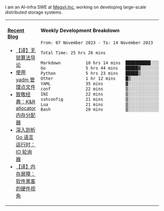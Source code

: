 I am an AI-infra SWE at [Megvii Inc](https://en.megvii.com/), working on developing large-scale distributed storage systems.

<table width="960px">
<tr>
<td valign="top" width="50%">

#### <a href="https://www.kongjun18.me" target="_blank">Recent Blog</a>

<!-- BLOG-POST-LIST:START -->
- [【译】无锁算法导论](https://kongjun18.github.io/posts/2023/07/14/)
- [使用 yadm 管理点文件](https://kongjun18.github.io/posts/2023/04/07/)
- [致敬经典：K&amp;R allocator 内存分配器](https://kongjun18.github.io/posts/2022/12/12/)
- [深入剖析 Go 语言运行时：IO 轮询器](https://kongjun18.github.io/posts/2022/11/21/)
- [【译】内存屏障：软件黑客的硬件视角](https://kongjun18.github.io/posts/2022/11/03/)
<!-- BLOG-POST-LIST:END -->

</td>
<td valign="top" width="50%">

#### Weekly Development Breakdown

<!--START_SECTION:waka-->

```txt
From: 07 November 2023 - To: 14 November 2023

Total Time: 25 hrs 26 mins

Markdown          10 hrs 14 mins  ██████████░░░░░░░░░░░░░░░   40.27 %
Go                5 hrs 44 mins   █████▓░░░░░░░░░░░░░░░░░░░   22.55 %
Python            5 hrs 23 mins   █████▒░░░░░░░░░░░░░░░░░░░   21.19 %
Other             1 hr 12 mins    █▒░░░░░░░░░░░░░░░░░░░░░░░   04.76 %
YAML              35 mins         ▓░░░░░░░░░░░░░░░░░░░░░░░░   02.30 %
conf              22 mins         ▒░░░░░░░░░░░░░░░░░░░░░░░░   01.45 %
INI               22 mins         ▒░░░░░░░░░░░░░░░░░░░░░░░░   01.44 %
sshconfig         21 mins         ▒░░░░░░░░░░░░░░░░░░░░░░░░   01.41 %
Lua               21 mins         ▒░░░░░░░░░░░░░░░░░░░░░░░░   01.39 %
Bash              20 mins         ▒░░░░░░░░░░░░░░░░░░░░░░░░   01.35 %
```

<!--END_SECTION:waka-->
</td>
</tr>

</table>
